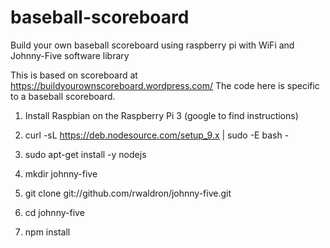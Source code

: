 # baseball-scoreboard
Build your own baseball scoreboard using raspberry pi with WiFi and Johnny-Five software library

This is based on scoreboard at https://buildyourownscoreboard.wordpress.com/
The code here is specific to a baseball scoreboard.

1. Install Raspbian on the Raspberry Pi 3 (google to find instructions)

2. curl -sL https://deb.nodesource.com/setup_9.x | sudo -E bash -

3. sudo apt-get install -y nodejs

4. mkdir johnny-five

5. git clone git://github.com/rwaldron/johnny-five.git

6. cd johnny-five

7. npm install



